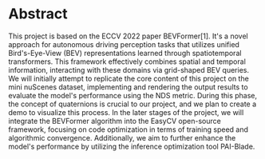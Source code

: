 # Abstract
This project is based on the ECCV 2022 paper BEVFormer[1]. It's a novel approach for autonomous driving perception tasks that utilizes unified Bird's-Eye-View (BEV) representations learned through spatiotemporal transformers. This framework effectively combines spatial and temporal information, interacting with these domains via grid-shaped BEV queries. We will initially attempt to replicate the core content of this project on the mini nuScenes dataset, implementing and rendering the output results to evaluate the model's performance using the NDS metric. During this phase, the concept of quaternions is crucial to our project, and we plan to create a demo to visualize this process. In the later stages of the project, we will integrate the BEVFormer algorithm into the EasyCV open-source framework, focusing on code optimization in terms of training speed and algorithmic convergence. Additionally, we aim to further enhance the model's performance by utilizing the inference optimization tool PAI-Blade.
